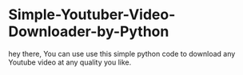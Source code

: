 # Simple-Youtuber-Video-Downloader-by-Python
hey there, You can use use this simple python code to download any Youtube video at any quality you like.
